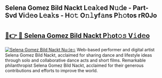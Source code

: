 ## Selena Gomez Bild Nackt L𝚎a𝚔ed N𝚞𝚍e - Part-Svd Vi𝚍𝚎o L𝚎a𝚔s - H𝚘𝚝 O𝚗𝚕yf𝚊ns P𝚑𝚘tos rR0Jo

# <h2><a href="http://kfa8hn.oniu.top/?m=Selena+Gomez+Bild+Nackt">🔗👉 🔴 Selena Gomez Bild Nackt P𝚑ot𝚘𝚜 V𝚒d𝚎o</a></h2>

[![Selena Gomez Bild Nackt Nu𝚍e𝚜](https://i.imgur.com/0qMVB7G.gif)](http://kfa8hn.oniu.top/?m=Selena+Gomez+Bild+Nackt)
Web-based performer and digital artist Selena Gomez Bild Nackt, acclaimed for sharing dance and lifestyle ideas through solo and collaborative dance acts and short films. Remarkable philanthropist Selena Gomez Bild Nackt, acclaimed for their generous contributions and efforts to improve the world.  
